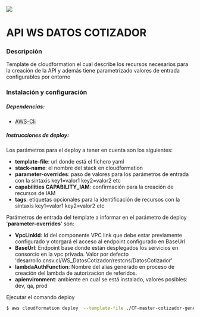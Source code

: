 [![](https://d2k4v76wo6voed.cloudfront.net/assets/home/logos/cl/consorcio-c47fda1b644d7e89c57b7b1d422f5c8c2025d7b8cde3901b397061773f4ef77d.png)](https://consorcio.cl)
# API WS DATOS COTIZADOR  #

### Descripción ###

Template de cloudformation el cual describe los recursos necesarios para la creación de la API y además tiene parametrizado valores de entrada configurables por entorno 

### Instalación y configuración ###

##### Dependencias: 
* [AWS-Cli](https://docs.aws.amazon.com/cli/latest/userguide/cli-chap-install.html)

##### Instrucciones de deploy:

Los parámetros para el deploy a tener en cuenta son los siguientes:
* **template-file**: url donde está el fichero yaml
* **stack-name**: el nombre del stack en cloudformation
* **parameter-overrides**: paso de valores para los parámetros de entrada con la sintaxis key1=valor1 key2=valor2 etc
* **capabilities CAPABILITY_IAM**: confirmación para la creación de recursos de IAM
* **tags**: etiquetas opcionales para la identificación de recursos con la sintaxis key1=valor1 key2=valor2 etc

Parámetros de entrada del template a informar en el parámetro de deploy '**parameter-overrides**' son:
* **VpcLinkId**: Id del componente VPC link que debe estar previamente configurado y otorgará el acceso al endpoint configurado en BaseUrl
* **BaseUrl**: Endpoint base donde están desplegados los servicios en consorcio en la vpc privada. Valor por defecto 'desarrollo.cnsv.cl/WS_DatosCotizador/restcns/DatosCotizador'
* **lambdaAuthFunction**: Nombre del alias generado en proceso de creación del lambda de autorizacion de referidos.
* **apienvironment**: ambiente en cual se está instalado, valores posibles: dev, qa, prod


Ejecutar el comando deploy
```sh
$ aws cloudformation deploy  --template-file ./CF-master-cotizador-generales.yaml --stack-name api-master-cotizador-generales  --parameter-overrides  VpcLinkId=5zhvp2 BaseUrl=serviciosqa.cnsv.cl/WS_DatosCotizador/restcns/DatosCotizador lambdaAuthFunction=arn:aws:lambda:us-east-1:525676424548:function:qa-referidos-keycloakAuthorizer:stable  apienvironment=qa --capabilities CAPABILITY_IAM  --tags CC=55100  Proyecto="1729 A - Integraciones Canal Digital - API Datos Cotizador - Sprint 4"